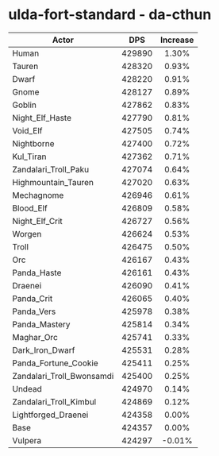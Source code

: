 # ulda-fort-standard - da-cthun
| Actor | DPS | Increase |
|---|:---:|:---:|
|Human|429890|1.30%|
|Tauren|428320|0.93%|
|Dwarf|428220|0.91%|
|Gnome|428127|0.89%|
|Goblin|427862|0.83%|
|Night_Elf_Haste|427790|0.81%|
|Void_Elf|427505|0.74%|
|Nightborne|427400|0.72%|
|Kul_Tiran|427362|0.71%|
|Zandalari_Troll_Paku|427074|0.64%|
|Highmountain_Tauren|427020|0.63%|
|Mechagnome|426946|0.61%|
|Blood_Elf|426809|0.58%|
|Night_Elf_Crit|426727|0.56%|
|Worgen|426624|0.53%|
|Troll|426475|0.50%|
|Orc|426167|0.43%|
|Panda_Haste|426161|0.43%|
|Draenei|426090|0.41%|
|Panda_Crit|426065|0.40%|
|Panda_Vers|425978|0.38%|
|Panda_Mastery|425814|0.34%|
|Maghar_Orc|425741|0.33%|
|Dark_Iron_Dwarf|425531|0.28%|
|Panda_Fortune_Cookie|425411|0.25%|
|Zandalari_Troll_Bwonsamdi|425400|0.25%|
|Undead|424970|0.14%|
|Zandalari_Troll_Kimbul|424869|0.12%|
|Lightforged_Draenei|424358|0.00%|
|Base|424357|0.00%|
|Vulpera|424297|-0.01%|
